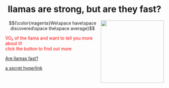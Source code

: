 <!DOCTYPE html>
<html>
<body>
  
<h1 div align="center"> llamas are strong, but are they fast? </h1>

  <img align="right" width="200" src="https://www.rd.com/wp-content/uploads/2018/02/25_Hilarious-Photos-that-Will-Get-You-Through-the-Week_280228817_Doty911.jpg" />


$${\color{magenta}We\space have\space discovered\space the\space average}$$<p style="color:red;">V&#775;O&#8322; of the llama and want to tell you more about it! <br> click the button to find out more</p>

<a href="https://github.com/kennedyconnors/KNES381#readme">Are llamas fast?</a>

[a secret 
hyperlink](https://github.com/kennedyconnors/KNES381/blob/main/subfolder/d9dt5u6-83368cce-cbc2-4fd6-94fc-1be1a671aa42.png)

